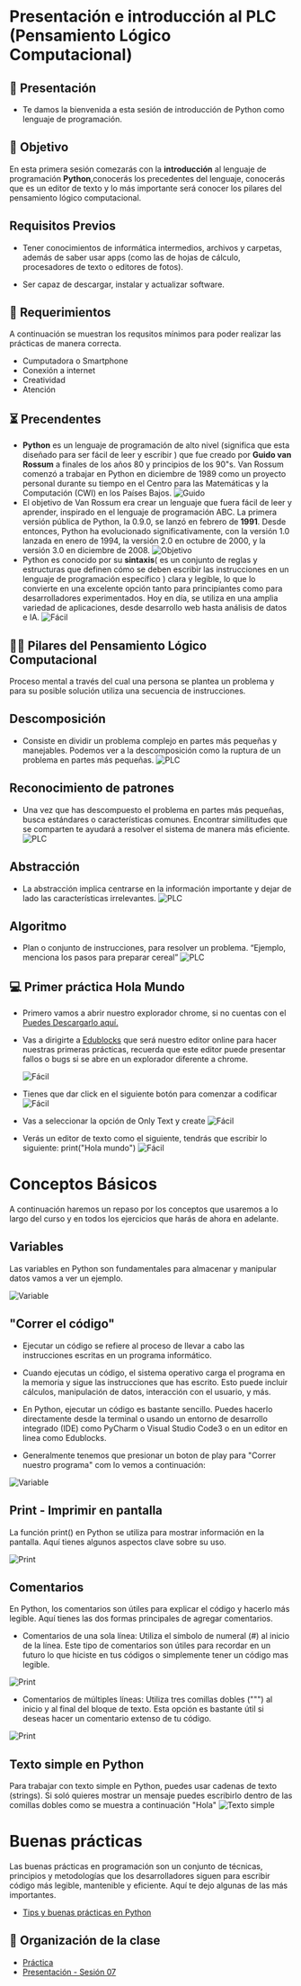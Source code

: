 # Presentación e introducción al PLC (Pensamiento Lógico Computacional)

## 👋 Presentación
- Te damos la bienvenida a esta sesión de introducción de Python como lenguaje de programación.

## 🎯 Objetivo

En esta primera sesión comezarás con la **introducción** al lenguaje de programación **Python**,conocerás los precedentes del lenguaje, conocerás que es un editor de texto y lo más importante será conocer los pilares del pensamiento lógico computacional.

## Requisitos Previos

* Tener conocimientos de informática intermedios, archivos y carpetas, además de saber usar apps (como las de hojas de cálculo, procesadores de texto o editores de fotos).

* Ser capaz de descargar, instalar y actualizar software.


## 📮 Requerimientos
A continuación se muestran los requsitos mínimos para poder realizar las prácticas de manera correcta.<br>
<ul>
    <li> Cumputadora o Smartphone </li>
    <li> Conexión a internet</li>
    <li> Creatividad </li>
    <li> Atención </li>
</ul>

## ⏳ Precendentes

* **Python** es un lenguaje de programación de alto nivel (significa que esta diseñado para ser fácil de leer y escribir ) que fue creado por **Guido van Rossum** a finales de los años 80 y principios de los 90"s. Van Rossum comenzó a trabajar en Python en diciembre de 1989 como un proyecto personal durante su tiempo en el Centro para las Matemáticas y la Computación (CWI) en los Países Bajos.
![Guido](img/guido.png)
* El objetivo de Van Rossum era crear un lenguaje que fuera fácil de leer y aprender, inspirado en el lenguaje de programación ABC. La primera versión pública de Python, la 0.9.0, se lanzó en febrero de **1991**. Desde entonces, Python ha evolucionado significativamente, con la versión 1.0 lanzada en enero de 1994, la versión 2.0 en octubre de 2000, y la versión 3.0 en diciembre de 2008.
![Objetivo](img/01.png)
* Python es conocido por su **sintaxis**( es un conjunto de reglas y estructuras que definen cómo se deben escribir las instrucciones en un lenguaje de programación específico ) clara y legible, lo que lo convierte en una excelente opción tanto para principiantes como para desarrolladores experimentados. Hoy en día, se utiliza en una amplia variedad de aplicaciones, desde desarrollo web hasta análisis de datos e IA.
![Fácil](img/02.png)


## 👩‍💻 Pilares del Pensamiento Lógico Computacional


Proceso mental a través del cual una persona se plantea un problema 
y para su posible solución utiliza una secuencia de instrucciones.
## Descomposición
* Consiste en dividir un problema complejo en partes más pequeñas y manejables. 
Podemos ver a la descomposición como la ruptura de un problema en partes más pequeñas.
![PLC](img/descomposicion.png)
## Reconocimiento de patrones
* Una vez que has descompuesto el problema en partes más pequeñas, busca estándares o características comunes. Encontrar similitudes que se comparten te ayudará a resolver el sistema de manera más eficiente.
![PLC](img/reconocimiento-de-patrones.png)
## Abstracción
* La abstracción implica centrarse en la información importante y dejar de lado las características irrelevantes. 
![PLC](img/abstraccion.png)
## Algoritmo
* Plan o conjunto de instrucciones, para resolver un problema.
“Ejemplo, menciona los pasos para preparar cereal”
![PLC](img/algoritmo.png)
## 💻 Primer práctica Hola Mundo

* Primero vamos a abrir nuestro explorador chrome, si no cuentas con el <a href="https://www.google.com.mx/intl/es-419/chrome/?gad_source=1&gclid=Cj0KCQjwzby1BhCQARIsAJ_0t5N9F0tV5OBlWxzP785Q2fblTO_UyMzBYiJM26qwGTDhwThDHi1Y6bUaAl8yEALw_wcB">Puedes Descargarlo aquí.</a></p>

* Vas a dirigirte a <a href="https://www.google.com.mx/intl/es-419/chrome/?gad_source=1&gclid=Cj0KCQjwzby1BhCQARIsAJ_0t5N9F0tV5OBlWxzP785Q2fblTO_UyMzBYiJM26qwGTDhwThDHi1Y6bUaAl8yEALw_wcB">Edublocks</a> que será nuestro editor online para hacer nuestras primeras prácticas, recuerda que este editor puede presentar fallos o bugs si se abre en un explorador diferente a chrome.</p> 
![Fácil](img/Edublocks.png)

* Tienes que dar click en el siguiente botón para comenzar a codificar
![Fácil](img/selectpython.png)

* Vas a seleccionar la opción de Only Text y create
![Fácil](img/onlytext.png) 

* Verás un editor de texto como el siguiente, tendrás que escribir lo siguiente: print("Hola mundo")
![Fácil](img/editor.png) 

# Conceptos Básicos

A continuación haremos un repaso por los conceptos que usaremos a lo largo del curso y en todos los ejercicios que harás de ahora en adelante.

## Variables

Las variables en Python son fundamentales para almacenar y manipular datos vamos a ver un ejemplo.

![Variable](img/variable.png) 

## "Correr el código"

* Ejecutar un código se refiere al proceso de llevar a cabo las instrucciones escritas en un programa informático.

* Cuando ejecutas un código, el sistema operativo carga el programa en la memoria y sigue las instrucciones que has escrito. Esto puede incluir cálculos, manipulación de datos, interacción con el usuario, y más.

* En Python, ejecutar un código es bastante sencillo. Puedes hacerlo directamente desde la terminal o usando un entorno de desarrollo integrado (IDE) como PyCharm o Visual Studio Code3 o en un editor en linea como Edublocks.

* Generalmente tenemos que presionar un boton de play para "Correr nuestro programa" com lo vemos a continuación:

![Variable](img/correr-programa.png) 


## Print - Imprimir en pantalla

La función print() en Python se utiliza para mostrar información en la pantalla. Aquí tienes algunos aspectos clave sobre su uso.

![Print](img/print.png) 

## Comentarios

En Python, los comentarios son útiles para explicar el código y hacerlo más legible. Aquí tienes las dos formas principales de agregar comentarios.

* Comentarios de una sola línea: Utiliza el símbolo de numeral (#) al inicio de la línea. Este tipo de comentarios son útiles para recordar en un futuro lo que hiciste en tus códigos o simplemente tener un código mas legible.

![Print](img/comentario.png) 

* Comentarios de múltiples líneas: Utiliza tres comillas dobles (""") al inicio y al final del bloque de texto. Esta opción es bastante útil si deseas hacer un comentario extenso de tu código.

![Print](img/comentario-multiple.png) 


## Texto simple en Python

Para trabajar con texto simple en Python, puedes usar cadenas de texto (strings). Si soló quieres mostrar un mensaje puedes escribirlo dentro de las comillas dobles como se muestra a continuación "Hola"
![Texto simple](img/texto-simple.png) 

# Buenas prácticas

Las buenas prácticas en programación son un conjunto de técnicas, principios y metodologías que los desarrolladores siguen para escribir código más legible, mantenible y eficiente. Aquí te dejo algunas de las más importantes.

- [Tips y buenas prácticas en Python ](buenas-practicas/Readme.md)


## 📝 Organización de la clase

- [Práctica](practica/README.md)
- [Presentación - Sesión 07](presentacion/Sesion-07.pptx)